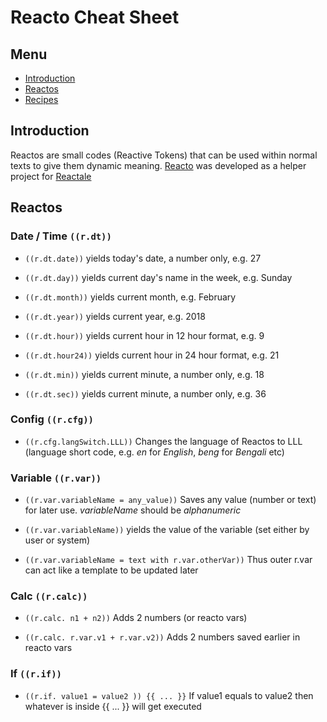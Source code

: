# Reacto Cheat Sheet

## Menu
- [Introduction](#introduction)
- [Reactos](#reactos)
- [Recipes]()


## Introduction
Reactos are small codes (Reactive Tokens) that can be used within normal texts to give them dynamic meaning. [Reacto](https://reacto.reactale.com) was developed as a helper project for [Reactale](https://reactale.com)


## Reactos

### Date / Time `((r.dt))`

- `((r.dt.date))`   yields today's date, a number only, e.g. 27

- `((r.dt.day))` yields current day's name in the week, e.g. Sunday

- `((r.dt.month))` yields current month, e.g. February

- `((r.dt.year))` yields current year, e.g. 2018

- `((r.dt.hour))` yields current hour in 12 hour format, e.g. 9

- `((r.dt.hour24))` yields current hour in 24 hour format, e.g. 21

- `((r.dt.min))` yields current minute, a number only, e.g. 18

- `((r.dt.sec))` yields current minute, a number only, e.g. 36



### Config `((r.cfg))`

- `((r.cfg.langSwitch.LLL))` Changes the language of Reactos to LLL (language short code, e.g. *en* for *English*, *beng* for *Bengali* etc)


### Variable `((r.var))`

- `((r.var.variableName = any_value))` Saves any value (number or text) for later use. *variableName* should be *alphanumeric*

- `((r.var.variableName))` yields the value of the variable (set either by user or system)

- `((r.var.variableName = text with r.var.otherVar))` Thus outer r.var can act like a template to be updated later


### Calc `((r.calc))`

- `((r.calc. n1 + n2))` Adds 2 numbers (or reacto vars)

- `((r.calc. r.var.v1 + r.var.v2))` Adds 2 numbers saved earlier in reacto vars

### If `((r.if))`

- `((r.if. value1 = value2 )) {{ ... }}` If value1 equals to value2 then whatever is inside {{ ... }} will get executed

